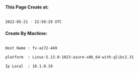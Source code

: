 
   
#### This Page Create at:

```bash

2022-05-21 - 22:50:29 UTC

```

#### Create By Machine:

```bash

Host Name : fv-az72-449

platform  : Linux-5.13.0-1023-azure-x86_64-with-glibc2.31

Ip Local  : 10.1.0.19

```

